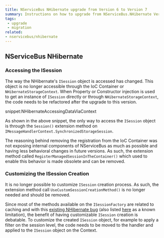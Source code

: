 ```yaml
---
title: NServiceBus NHibernate upgrade from Version 6 to Version 7
summary: Instructions on how to upgrade from NServiceBus.NHibernate Versions 6 to 7
tags:
 - upgrade
 - migration
related:
- nservicebus/nhibernate
---
```



## NServiceBus NHibernate

### Accessing the ISession

The way the NHibernate's `ISession` object is accessed has changed. This object is no longer accessible through the IoC Container or `NHibernateStorageContext`. When Property or Constructor injection is used to get an instance of `ISession` directly or through `NHibernateStorageContext`, the code needs to be refactored after the upgrade to this version.

snippet:NHibernateAccessingDataViaContext

As shown in the above snippet, the only way to access the `ISession` object is through the `Session()` extension method on `IMessageHandlerContext.SynchronizedStorageSession`. 

The reasoning behind removing the registration from the IoC Container was not exposing internal components of NServiceBus as much as possible and having less behavioral changes in future versions. As such, the extension method called `RegisterManagedSessionInTheContainer()` which used to enable this behavior is made obsolete and can be removed.

### Customizing the ISession Creation

It is no longer possible to customize `ISession` creation process. As such, the extension method call `UseCustomSessionCreationMethod()` is no longer needed and should be removed. 

Since most of the methods available on the `ISessionFactory` are related to caching and with this [existing NHibernate bug](https://nhibernate.jira.com/browse/NH-3023) (also listed [here](/nservicebus/nhibernate/accessing-data.md) as a known limitation), the benefit of having customizable `ISession` creation is debatable. To customize the created `ISession` object, for example to apply a filter on the session level, the code needs to be moved to the handler and applied to the `ISession` object on the Context.

